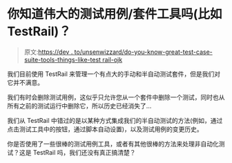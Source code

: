 # 你知道伟大的测试用例/套件工具吗(比如 TestRail)？

> 原文:[https://dev . to/unsenwizzard/do-you-know-great-test-case-suite-tools-things-like-test rail-ojk](https://dev.to/unseenwizzard/do-you-know-great-test-case-suite-tools-things-like-testrail-ojk)

我们目前使用 TestRail 来管理一个有点大的手动和半自动测试套件，但是我们对它并不满意。

我们有时会删除测试用例，这似乎只允许您从一个套件中删除一个测试，同时也从所有之前的测试运行中删除它，所以历史已经消失了...

我们从 TestRail 中错过的是以某种方式集成我们的半自动测试的方法(例如，通过点击测试工具中的按钮，通过脚本自动设置)，以及测试用例的变更历史。

你是否使用了一些很棒的测试用例工具，或者有其他很棒的方法来处理非自动化测试？这是 TestRail 吗，我们还没有真正搞清楚？